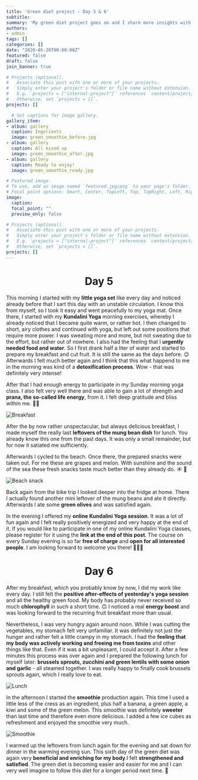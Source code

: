 ```yaml
---
title: 'Green diet project - Day 5 & 6'
subtitle: 
summary: 'My green diet project goes on and I share more insights with you about my meals and feelings with it.' 
authors:
- admin
tags: []
categories: []
date: "2020-05-20T00:00:00Z"
featured: false
draft: false
join_banner: true

# Projects (optional).
#   Associate this post with one or more of your projects.
#   Simply enter your project's folder or file name without extension.
#   E.g. `projects = ["internal-project"]` references `content/project/deep-learning/index.md`.
#   Otherwise, set `projects = []`.
projects: []

  # Set captions for image gallery.
gallery_item:
- album: gallery
  caption: Ingerients
  image: green_smoothie_before.jpg
- album: gallery
  caption: All mixed up
  image: green_smoothie_after.jpg
- album: gallery
  caption: Ready to enjoy!
  image: green_smoothie_ready.jpg

# Featured image
# To use, add an image named `featured.jpg/png` to your page's folder.
# Focal point options: Smart, Center, TopLeft, Top, TopRight, Left, Right, BottomLeft, Bottom, BottomRight
image:
  caption: 
  focal_point: ""
  preview_only: false

# Projects (optional).
#   Associate this post with one or more of your projects.
#   Simply enter your project's folder or file name without extension.
#   E.g. `projects = ["internal-project"]` references `content/project/deep-learning/index.md`.
#   Otherwise, set `projects = []`.
projects: []
---
```

<center>

# Day 5
</center>

This morning I started with my **little yoga set** like every day and noticed already before that I sart this day with an unstable circulation. I know this from myself, so I took it easy and went peacefully to my yoga mat. Once there, I started with my **Kundalini Yoga** morning exercises, whereby I already noticed that I became quite warm, or rather hot. I then changed to short, airy clothes and continued with yoga, but left out some positions that require more power. I was sweating more and more, but not sweating due to the effort, but rather out of nowhere. I also had the feeling that I **urgently needed food and water**. So I first drank half a liter of water and started to prepare my breakfast and cut fruit. It is still the same as the days before. 😉 Afterwards I felt much better again and I think that this what happend to me in the morning was kind of a **detoxification process**. Wow - that was definitely very intense!

After that I had enough energy to participate in my Sunday morning yoga class. I also felt very well there and was able to gain a lot of strength and **prana, the so-called life energy**, from it. I felt deep gratitude and bliss within me. 🙏🏽

![Breakfast](breakfast+water_day5.jpg)

After the by now rather unspectacular, but always delicious breakfast, I made myself the really last **leftovers of the mung bean dish** for lunch. You already know this one from the past days. It was only a small remainder, but for now it satiated me sufficiently. 

Afterwards I cycled to the beach. Once there, the prepared snacks were taken out. For me these are grapes and melon. With sunshine and the sound of the sea these fresh snacks taste much better than they already do. ☀️ 🌊 

![Beach snack](lunch_snack_picknick_day5.jpg)

Back again from the bike trip I looked deeper into the fridge at home. There I actually found another mini leftover of the mung beans and ate it directly. Afterwards I ate some **green olives** and was satisfied again.

In the evening I offered my **online Kundalini Yoga session**. It was a lot of fun again and I felt really positively energized and very happy at the end of it. If you would like to participate in one of my online Kundalini Yoga classes, please register for it using the **link at the end of this post**. The course on every Sunday evening is so far **free of charge** and **open for all interested people**. I am looking forward to welcome you there! 🧘🏽‍♂️

<center>

# Day 6
</center>

After my breakfast, which you probably know by now, I did my work like every day. I still felt the **positive after-effects of yesterday's yoga session** and all the healthy green food. My body has probably never received so much **chlorophyll** in such a short time. 🙃 I noticed a real **energy boost** and was looking forward to the recurring fruit breakfast more than usual.

Nevertheless, I was very hungry again around noon. While I was cutting the vegetables, my stomach felt very unfamiliar. It was definitely not just the hunger and rather felt a little crampy in my stomach. I had the **feeling that my body was actively working and freeing me from toxins** and other things like that. Even if it was a bit unpleasant, I could accept it. After a few minutes this process was over again and I prepared the following lunch for myself later: **brussels sprouts, zucchini and green lentils with some onion and garlic** - all steamed together. I was really happy to finally cook brussels sprouts again, which I really love to eat. 

![Lunch](lunch_day6.jpg)

In the afternoon I started the **smoothie** production again. This time I used a little less of the cress as an ingredient, plus half a banana, a green apple, a kiwi and some of the green melon. This smoothie was definitely **sweeter** than last time and therefore even more delicious. I added a few ice cubes as refreshment and enjoyed the smoothie very much. 

![Smoothie](Smoothie_day6.jpg)

I warmed up the leftovers from lunch again for the evening and sat down for dinner in the warming evening sun. This sixth day of the green diet was again very **beneficial and enriching for my body**.I felt **strengthened and satisfied**. The green diet is becoming easier and easier for me and I can very well imagine to follow this diet for a longer period next time. 💚

